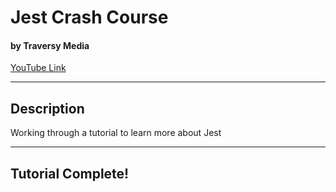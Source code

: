 # Jest Crash Course

#### by Traversy Media

[YouTube Link](https://www.youtube.com/watch?v=7r4xVDI2vho)

---

## Description

Working through a tutorial to learn more about Jest

---

## Tutorial Complete!
